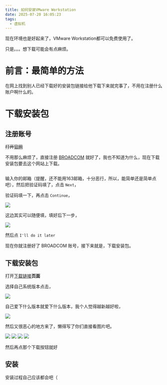 ```yaml
---
title: 如何安装VMware Workstation
date: 2025-07-20 16:05:23
tags:
  - 虚拟机
---
```


现在环境也是好起来了，VMware Workstation都可以免费使用了。

只是。。。想下载可能会有点麻烦。

<!-- more -->

# 前言：最简单的方法

在网上找到别人已经下载好的安装包链接给他下载下来就完事了，不用在注册什么账户啊什么的。

# 下载安装包

## 注册账号
~~打开[官网](https://www.vmware.com/products/desktop-hypervisor/workstation-and-fusion)~~

不用那么麻烦了，直接注册 [BROADCOM](https://profile.broadcom.com/web/registration) 就好了，我也不知道为什么，现在下载安装包要去这个网站上下载。

![]()

输入你的邮箱（提醒，还不能用163邮箱，十分恶行，所以，能简单还是简单点吧），然后把验证码填了，点击 `Next`，

验证码填一下，再点击 `Continue`，

![](https://s21.ax1x.com/2025/07/20/pV8ugII.png)

这边其实可以随便填，填好后下一步，

![](https://s21.ax1x.com/2025/07/20/pV8ucdA.png)

然后点 `I'll do it later`

现在你就注册好了 BROADCOM 账号，接下来就是，下载安装包。

## 下载安装包

打开[下载链接](https://support.broadcom.com/group/ecx/productdownloads?subfamily=VMware%20Workstation%20Pro&freeDownloads=true)**页面**

选择自己系统版本点击，

![](\images\vmware\1.png)

自己爱下什么版本就爱下什么版本，我个人觉得越新越好啦，

![](\images\vmware\2.png)

然后又很恶心的地方来了，懒得写了你们直接看图片吧。

![](\images\vmware\3.png)
![](\images\vmware\4.png)
![](\images\vmware\5.png)
![](\images\vmware\6.png)

然后再点那个下载按钮就好

## 安装

安装过程自己应该都会吧（